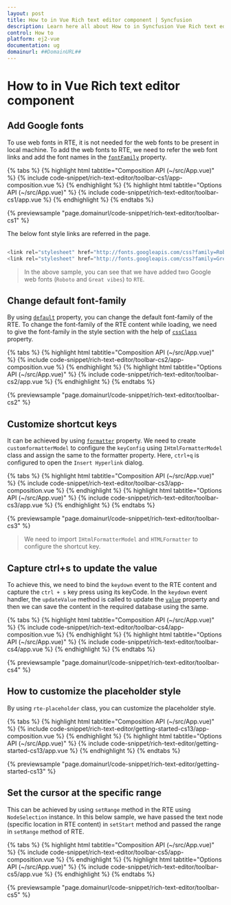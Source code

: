 ```yaml
---
layout: post
title: How to in Vue Rich text editor component | Syncfusion
description: Learn here all about How to in Syncfusion Vue Rich text editor component of Syncfusion Essential JS 2 and more.
control: How to 
platform: ej2-vue
documentation: ug
domainurl: ##DomainURL##
---
```


# How to in Vue Rich text editor component

## Add Google fonts

To use web fonts in RTE, it is not needed for the web fonts to be present in local machine. To add the web fonts to RTE, we need to refer the web font links and add the font names in the [`fontFamily`](https://ej2.syncfusion.com/vue/documentation/api-richTextEditor.html#fontfamily) property.

{% tabs %}
{% highlight html tabtitle="Composition API (~/src/App.vue)" %}
{% include code-snippet/rich-text-editor/toolbar-cs1/app-composition.vue %}
{% endhighlight %}
{% highlight html tabtitle="Options API (~/src/App.vue)" %}
{% include code-snippet/rich-text-editor/toolbar-cs1/app.vue %}
{% endhighlight %}
{% endtabs %}
        
{% previewsample "page.domainurl/code-snippet/rich-text-editor/toolbar-cs1" %}

The below font style links are referred in the page.

```ts

<link rel="stylesheet" href="http://fonts.googleapis.com/css?family=Roboto">
<link rel="stylesheet" href="http://fonts.googleapis.com/css?family=Great+Vibes">

```

> In the above sample, you can see that we have added two Google web fonts (`Roboto` and `Great vibes`) to `RTE`.

## Change default font-family

By using [`default`](https://ej2.syncfusion.com/vue/documentation/api-richTextEditor.html#fontfamily) property, you can change the default font-family of the RTE. To change the font-family of the RTE content while loading, we need to give the font-family in the style section with the help of [`cssClass`](https://ej2.syncfusion.com/vue/documentation/api-richTextEditor.html#cssclass) property.

{% tabs %}
{% highlight html tabtitle="Composition API (~/src/App.vue)" %}
{% include code-snippet/rich-text-editor/toolbar-cs2/app-composition.vue %}
{% endhighlight %}
{% highlight html tabtitle="Options API (~/src/App.vue)" %}
{% include code-snippet/rich-text-editor/toolbar-cs2/app.vue %}
{% endhighlight %}
{% endtabs %}
        
{% previewsample "page.domainurl/code-snippet/rich-text-editor/toolbar-cs2" %}

## Customize shortcut keys

It can be achieved by using [`formatter`](./api-richTextEditor.html#formatter) property. We need to create `customformatterModel` to configure the `keyConfig` using `IHtmlFormatterModel` class and assign the same to the formatter property. Here, `ctrl+q` is configured to open the `Insert Hyperlink` dialog.

{% tabs %}
{% highlight html tabtitle="Composition API (~/src/App.vue)" %}
{% include code-snippet/rich-text-editor/toolbar-cs3/app-composition.vue %}
{% endhighlight %}
{% highlight html tabtitle="Options API (~/src/App.vue)" %}
{% include code-snippet/rich-text-editor/toolbar-cs3/app.vue %}
{% endhighlight %}
{% endtabs %}
        
{% previewsample "page.domainurl/code-snippet/rich-text-editor/toolbar-cs3" %}

> We need to import `IHtmlFormatterModel` and `HTMLFormatter` to configure the shortcut key.

## Capture ctrl+s to update the value

To achieve this, we need to bind the `keydown` event to the RTE content and capture the `ctrl + s` key press using its keyCode. In the `keydown` event handler, the `updateValue` method is called to update the [`value`](./api-richTextEditor.html#value) property and then we can save the content in the required database using the same.

{% tabs %}
{% highlight html tabtitle="Composition API (~/src/App.vue)" %}
{% include code-snippet/rich-text-editor/toolbar-cs4/app-composition.vue %}
{% endhighlight %}
{% highlight html tabtitle="Options API (~/src/App.vue)" %}
{% include code-snippet/rich-text-editor/toolbar-cs4/app.vue %}
{% endhighlight %}
{% endtabs %}
        
{% previewsample "page.domainurl/code-snippet/rich-text-editor/toolbar-cs4" %}

## How to customize the placeholder style

By using `rte-placeholder` class, you can customize the placeholder style.

{% tabs %}
{% highlight html tabtitle="Composition API (~/src/App.vue)" %}
{% include code-snippet/rich-text-editor/getting-started-cs13/app-composition.vue %}
{% endhighlight %}
{% highlight html tabtitle="Options API (~/src/App.vue)" %}
{% include code-snippet/rich-text-editor/getting-started-cs13/app.vue %}
{% endhighlight %}
{% endtabs %}
        
{% previewsample "page.domainurl/code-snippet/rich-text-editor/getting-started-cs13" %}

## Set the cursor at the specific range

This can be achieved by using `setRange` method in the RTE using `NodeSelection` instance. In this below sample, we have passed the text node (specific location in RTE content) in `setStart` method and passed the range in `setRange` method of RTE.

{% tabs %}
{% highlight html tabtitle="Composition API (~/src/App.vue)" %}
{% include code-snippet/rich-text-editor/toolbar-cs5/app-composition.vue %}
{% endhighlight %}
{% highlight html tabtitle="Options API (~/src/App.vue)" %}
{% include code-snippet/rich-text-editor/toolbar-cs5/app.vue %}
{% endhighlight %}
{% endtabs %}
        
{% previewsample "page.domainurl/code-snippet/rich-text-editor/toolbar-cs5" %}
